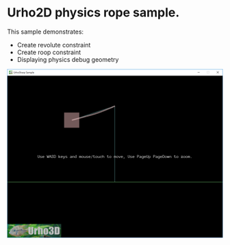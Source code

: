  Urho2D physics rope sample.
=============

This sample demonstrates:
- Create revolute constraint
- Create roop constraint
- Displaying physics debug geometry

![Screenshot](Screenshot.png)